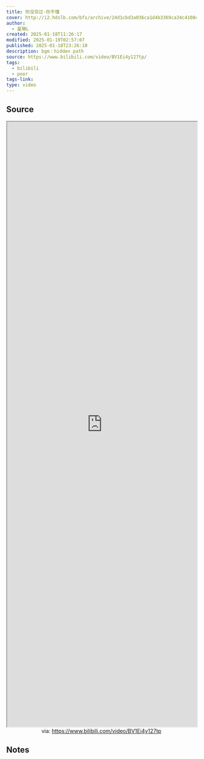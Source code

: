 ```yaml
---
title: 你没穷过-你不懂
cover: http://i2.hdslb.com/bfs/archive/24d1cbd3a036ca1d4b3369ca34c4108e2ece7aad.jpg@189w_107h.webp
author:
  - 星琳L
created: 2025-01-18T11:26:17
modified: 2025-01-19T02:57:07
published: 2025-01-18T23:26:10
description: bgm：hidden path
source: https://www.bilibili.com/video/BV1Ei4y127tp/
tags:
  - bilibili
  - poor
tags-link: 
type: video
---
```


## Source

<iframe src='https://player.bilibili.com/player.html?isOutside=true&bvid=BV1Ei4y127tp&p=1&autoplay=false' style='height:40vh;width:100%' class='iframe-radius' allow='fullscreen'></iframe>
<center>via: <a href='https://www.bilibili.com/video/BV1Ei4y127tp' target='_blank' class='external-link'>https://www.bilibili.com/video/BV1Ei4y127tp</a></center>

## Notes
